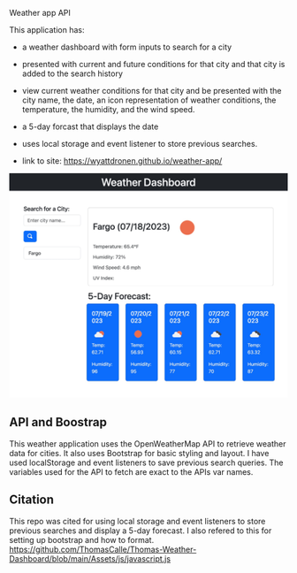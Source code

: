 Weather app API

This application has:
* a weather dashboard with form inputs to search for a city
* presented with current and future conditions for that city and that city is added to the search history
* view current weather conditions for that city and be presented with the city name, the date, an icon representation of weather conditions, the temperature,    the humidity, and the wind speed.
* a 5-day forcast that displays the date
* uses local storage and event listener to store previous searches.

* link to site: https://wyattdronen.github.io/weather-app/


![Alt text](./assets/images/weather-app.jpg?raw=true "screenshot")

## API and Boostrap 
This weather application uses the OpenWeatherMap API to retrieve weather data for cities. It also uses Bootstrap for basic styling and layout. I have used localStorage and event listeners to save previous search queries. The variables used for the API to fetch are exact to the APIs var names. 

## Citation 
This repo was cited for using local storage and event listeners to store previous searches and display a 5-day forecast. I also refered to this for setting up bootstrap and how to format.
https://github.com/ThomasCalle/Thomas-Weather-Dashboard/blob/main/Assets/js/javascript.js



